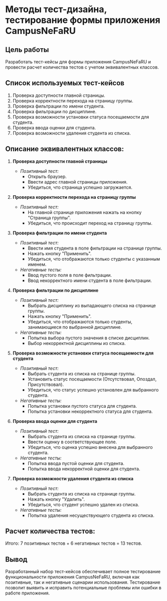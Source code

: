 # Методы тест-дизайна, тестирование формы приложения CampusNeFaRU

## Цель работы
Разработать тест-кейсы для формы приложения CampusNeFaRU и провести расчет количества тестов с учетом эквивалентных классов.

## Список используемых тест-кейсов
1. Проверка доступности главной страницы.
2. Проверка корректности перехода на страницу группы.
3. Проверка фильтрации по имени студента.
4. Проверка фильтрации по дисциплине.
5. Проверка возможности установки статуса посещаемости для студента.
6. Проверка ввода оценки для студента.
7. Проверка возможности удаления студента из списка.
   
## Описание эквивалентных классов:
1. **Проверка доступности главной страницы**
   - *Позитивный тест:*
     - Открыть браузер.
     - Ввести адрес главной страницы приложения.
     - Убедиться, что страница успешно загружается.

2. **Проверка корректности перехода на страницу группы**
   - *Позитивный тест:*
     - На главной странице приложения нажать на кнопку "Страница группы".
     - Убедиться, что происходит переход на страницу группы.

3. **Проверка фильтрации по имени студента**
   - *Позитивный тест:*
     - Ввести имя студента в поле фильтрации на странице группы.
     - Нажать кнопку "Применить".
     - Убедиться, что отображаются только студенты с указанным именем.
   - *Негативные тесты:*
     - Ввод пустого поля в поле фильтрации.
     - Ввод некорректного имени студента в поле фильтрации.

4. **Проверка фильтрации по дисциплине**
   - *Позитивный тест:*
     - Выбрать дисциплину из выпадающего списка на странице группы.
     - Нажать кнопку "Применить".
     - Убедиться, что отображаются только студенты, занимающиеся по выбранной дисциплине.
   - *Негативные тесты:*
     - Попытка выбора пустого значения в списке дисциплин.
     - Выбор некорректной дисциплины из списка.

5. **Проверка возможности установки статуса посещаемости для студента**
   - *Позитивный тест:*
     - Выбрать студента из списка на странице группы.
     - Установить статус посещаемости (Отсутствовал, Опоздал, Присутствовал).
     - Убедиться, что статус успешно установлен для выбранного студента.
   - *Негативные тесты:*
     - Попытка установки пустого статуса для студента.
     - Попытка установки некорректного статуса для студента.

6. **Проверка ввода оценки для студента**
   - *Позитивный тест:*
     - Выбрать студента из списка на странице группы.
     - Ввести оценку в соответствующее поле.
     - Убедиться, что оценка успешно внесена для выбранного студента.
   - *Негативные тесты:*
     - Попытка ввода пустой оценки для студента.
     - Попытка ввода некорректной оценки для студента.

7. **Проверка возможности удаления студента из списка**
   - *Позитивный тест:*
     - Выбрать студента из списка на странице группы.
     - Нажать кнопку "Удалить".
     - Убедиться, что студент успешно удален из списка.
   - *Негативные тесты:*
     - Попытка удаления несуществующего студента из списка.

## Расчет количества тестов:
Итого: 7 позитивных тестов + 6 негативных тестов = 13 тестов.

## Вывод
Разработанный набор тест-кейсов обеспечивает полное тестирование функциональности приложения CampusNeFaRU, включая как позитивные, так и негативные сценарии использования. Тестирование позволит выявить и исправить потенциальные проблемы или ошибки в работе приложения.
